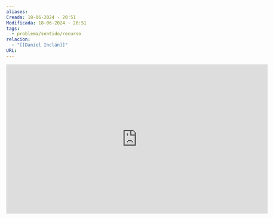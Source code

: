 ```yaml
---
aliases: 
Creada: 18-06-2024 - 20:51
Modificada: 18-06-2024 - 20:51
tags:
  - problema/sentido/recurso
relacion:
  - "[[Daniel Inclán]]"
URL:
---
```



<iframe width="700" height="400" src="https://www.youtube.com/embed/RMy6Mk2spDg?si=7GmVwl8m3OsuxX8X" title="YouTube video player" frameborder="0" allow="accelerometer; autoplay; clipboard-write; encrypted-media; gyroscope; picture-in-picture; web-share" referrerpolicy="strict-origin-when-cross-origin" allowfullscreen></iframe>